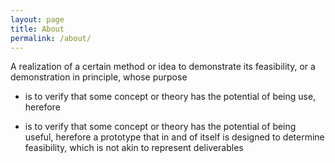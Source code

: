 ```yaml
---
layout: page
title: About
permalink: /about/
---
```


   A realization of a certain method or idea to
    demonstrate its feasibility, or a demonstration in principle, whose purpose
 -  is to verify that some concept or theory has the potential of being use, herefore
 +  is to verify that some concept or theory has the potential of being useful, herefore
    a prototype that in and of itself is designed to determine feasibility, which is not akin to represent deliverables


